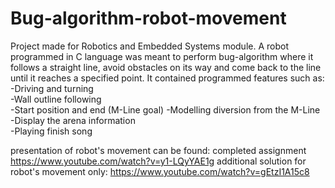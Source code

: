 # Bug-algorithm-robot-movement
Project made for Robotics and Embedded Systems module. A robot programmed in C language was meant to perform bug-algorithm where it follows a straight line,
avoid obstacles on its way and come back to the line until it reaches a specified point. It contained programmed features such as:  
-Driving and turning  
-Wall outline following  
-Start position and end (M-Line goal)
-Modelling diversion from the M-Line  
-Display the arena information  
-Playing finish song

presentation of robot's movement can be found: 
completed assignment https://www.youtube.com/watch?v=y1-LQyYAE1g
additional solution for robot's movement only: https://www.youtube.com/watch?v=gEtzI1A15c8
